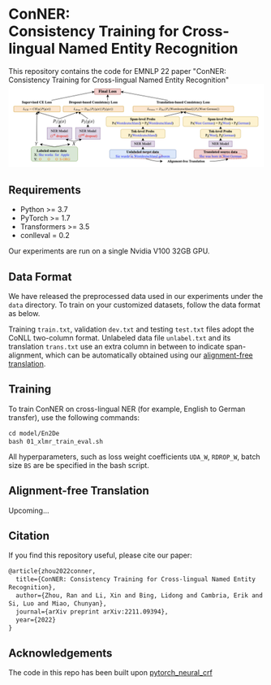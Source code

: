 # ConNER: <br/> Consistency Training for Cross-lingual Named Entity Recognition
This repository contains the code for EMNLP 22 paper "ConNER: Consistency Training for Cross-lingual Named Entity Recognition"
![alt text](https://github.com/RandyZhouRan/ConNER/blob/main/ConNER.png?raw=true)

## Requirements
* Python >= 3.7
* PyTorch >= 1.7
* Transformers >= 3.5
* conlleval = 0.2

Our experiments are run on a single Nvidia V100 32GB GPU.

## Data Format

We have released the preprocessed data used in our experiments under the `data` directory. To train on your customized datasets, follow the data format as below.

Training `train.txt`, validation `dev.txt` and testing `test.txt` files adopt the CoNLL two-column format. Unlabeled data file `unlabel.txt` and its translation `trans.txt` use an extra column in between to indicate span-alignment, which can be automatically obtained using our [alignment-free translation](#alignment-free-translation). 

## Training

To train ConNER on cross-lingual NER (for example, English to German transfer), use the following commands:
```
cd model/En2De
bash 01_xlmr_train_eval.sh
```
All hyperparameters, such as loss weight coefficients `UDA_W`, `RDROP_W`, batch size `BS` are be specified in the bash script.

## Alignment-free Translation
Upcoming...

## Citation
If you find this repository useful, please cite our paper:
```
@article{zhou2022conner,
  title={ConNER: Consistency Training for Cross-lingual Named Entity Recognition},
  author={Zhou, Ran and Li, Xin and Bing, Lidong and Cambria, Erik and Si, Luo and Miao, Chunyan},
  journal={arXiv preprint arXiv:2211.09394},
  year={2022}
}
```

## Acknowledgements
The code in this repo has been built upon [pytorch_neural_crf](https://github.com/allanj/pytorch_neural_crf)
